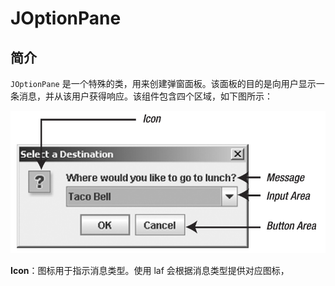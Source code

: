 # JOptionPane

## 简介

`JOptionPane` 是一个特殊的类，用来创建弹窗面板。该面板的目的是向用户显示一条消息，并从该用户获得响应。该组件包含四个区域，如下图所示：

![](images/2021-11-17-13-36-32.png)

**Icon**：图标用于指示消息类型。使用 laf 会根据消息类型提供对应图标，

